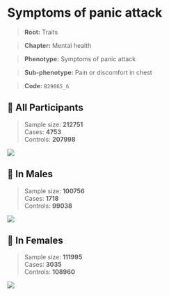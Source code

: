 # Symptoms of panic attack
> **Root:** Traits  

> **Chapter:** Mental health  

> **Phenotype:** Symptoms of panic attack  

> **Sub-phenotype:** Pain or discomfort in chest  

> **Code:** `B29065_6`

## 🧪 All Participants  
> Sample size: **212751**  
> Cases: **4753**  
> Controls: **207998**
<img src="/Traits/Figures/ALL/B29065_6.png"/>
<CsvTable src="/Traits_Data/ALL/LG_B29065_6.csv" label="🔍 View full results" />

## 👨 In Males  
> Sample size: **100756**  
> Cases: **1718**  
> Controls: **99038**
<img src="/Traits/Figures/Male/B29065_6.png"/>
<CsvTable src="/Traits_Data/Male/LG_B29065_6.csv" label="🔍 View full results" />

## 👩 In Females  
> Sample size: **111995**  
> Cases: **3035**  
> Controls: **108960**
<img src="/Traits/Figures/Female/B29065_6.png"/>
<CsvTable src="/Traits_Data/Female/LG_B29065_6.csv" label="🔍 View full results" />
